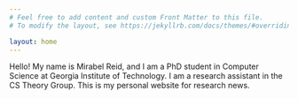 ```yaml
---
# Feel free to add content and custom Front Matter to this file.
# To modify the layout, see https://jekyllrb.com/docs/themes/#overriding-theme-defaults

layout: home
---
```

Hello! My name is Mirabel Reid, and I am a PhD student in Computer Science at Georgia Institute of Technology. I am a research assistant in the CS Theory Group. This is my personal website for research news.
